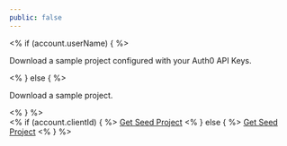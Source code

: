 ```yaml
---
public: false
---
```


<div id="package" class="package">
  <div class="row">
    <div class="info">
      <i class="icon-budicon-715"></i>
    <% if (account.userName) { %>
      <p class="configured">Download a sample project configured with your Auth0 API Keys.</p>
    <% } else { %>
      <p>Download a sample project.</p>
    <% } %>
    </div>
    <div class="button-area">
    <% if (account.clientId) { %>
      <a href="/package/${pkgRepo}/${pkgBranch}?path=${pkgPath}&file_path=${pkgFilePath}&type=${pkgType}&client_id=${account.clientId}" class="btn btn-sm btn-success" rel="nofollow">Get Seed Project</a>
    <% } else { %>
      <a href="/package/${pkgRepo}/${pkgBranch}/create-package?path=${pkgPath}&file_path=${pkgFilePath}&type=${pkgType}" class="btn btn-sm btn-success" rel="nofollow">Get Seed Project</a>
    <% } %>
    </div>
  </div>
</div>
